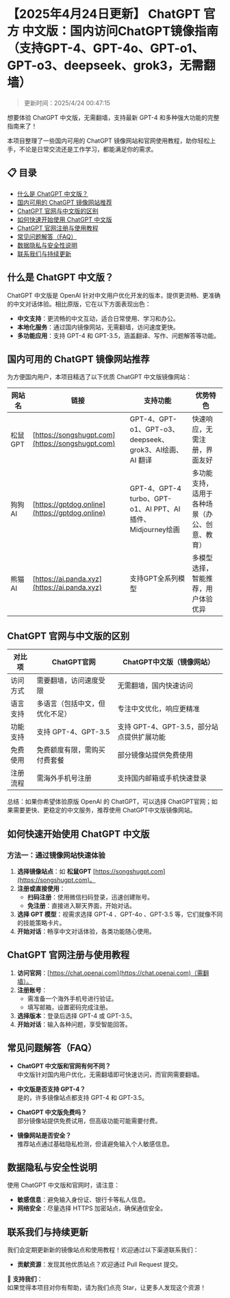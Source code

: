 # 【2025年4月24日更新】 ChatGPT 官方 中文版：国内访问ChatGPT镜像指南（支持GPT-4、GPT-4o、GPT-o1、GPT-o3、deepseek、grok3，无需翻墙）

> 更新时间：2025/4/24 00:47:15

想要体验 ChatGPT 中文版，无需翻墙，支持最新 GPT-4 和多种强大功能的完整指南来了！

本项目整理了一些国内可用的 ChatGPT 镜像网站和官网使用教程，助你轻松上手，不论是日常交流还是工作学习，都能满足你的需求。

## 📋 目录
- [什么是 ChatGPT 中文版？](#什么是-chatgpt-中文版)
- [国内可用的 ChatGPT 镜像网站推荐](#国内可用的-chatgpt-镜像网站推荐)
- [ChatGPT 官网与中文版的区别](#chatgpt-官网与中文版的区别)
- [如何快速开始使用 ChatGPT 中文版](#如何快速开始使用-chatgpt-中文版)
- [ChatGPT 官网注册与使用教程](#chatgpt-官网注册与使用教程)
- [常见问题解答（FAQ）](#常见问题解答faq)
- [数据隐私与安全性说明](#数据隐私与安全性说明)
- [联系我们与持续更新](#联系我们与持续更新)

## 什么是 ChatGPT 中文版？

ChatGPT 中文版是 OpenAI 针对中文用户优化开发的版本，提供更流畅、更准确的中文对话体验。相比原版，它在以下方面表现出色：

- **中文支持**：更流畅的中文互动，适合日常使用、学习和办公。
- **本地化服务**：通过国内镜像网站，无需翻墙，访问速度更快。
- **多功能应用**：支持 GPT-4 和 GPT-3.5，涵盖翻译、写作、问题解答等功能。

## 国内可用的 ChatGPT 镜像网站推荐

为方便国内用户，本项目精选了以下优质 ChatGPT 中文版镜像网站：

| 网站名          | 链接                                    | 支持功能                          | 优势特色                                  |
|-----------------|-----------------------------------------|-----------------------------------|-------------------------------------------|
| 松鼠GPT          | [https://songshugpt.com](https://songshugpt.com) | GPT-4、GPT-o1、GPT-o3、deepseek、grok3、AI绘画、AI 翻译    | 快速响应，无需注册，界面友好              |
| 狗狗AI            | [https://gptdog.online](https://gptdog.online)     | GPT-4、GPT-4 turbo、GPT-o1、AI PPT、AI插件、Midjourney绘画 | 多功能支持，适用于各种场景（办公、创意、教育） |
| 熊猫AI          | [https://ai.panda.xyz](https://ai.panda.xyz) | 支持GPT全系列模型                | 多模型选择，智能推荐，用户体验优异        |

## ChatGPT 官网与中文版的区别

| 对比项      | ChatGPT官网                   | ChatGPT中文版（镜像网站）            |
|-------------|------------------------------|-----------------------------------|
| 访问方式     | 需要翻墙，访问速度受限        | 无需翻墙，国内快速访问               |
| 语言支持     | 多语言（包括中文，但优化不足） | 专注中文优化，响应更精准             |
| 功能支持     | 支持 GPT-4、GPT-3.5          | 支持 GPT-4、GPT-3.5，部分站点提供扩展功能 |
| 免费使用     | 免费额度有限，需购买付费套餐   | 部分镜像站提供免费使用                |
| 注册流程     | 需海外手机号注册             | 支持国内邮箱或手机快速登录            |

总结：如果你希望体验原版 OpenAI 的 ChatGPT，可以选择 ChatGPT官网；如果需要更快、更稳定的中文服务，推荐使用 ChatGPT中文版镜像网站。

## 如何快速开始使用 ChatGPT 中文版

### 方法一：通过镜像网站快速体验

1. **选择镜像站点**：如 **松鼠GPT** [https://songshugpt.com](https://songshugpt.com)。
2. **注册或直接使用**：
   - **扫码注册**：使用微信扫码登录，迅速创建账号。
   - **免注册**：直接进入聊天界面，开始对话。
3. **选择 GPT 模型**：视需求选择 GPT-4 、GPT-4o 、GPT-3.5 等，它们就像不同的技能策略卡片。
4. **开始对话**：畅享中文对话体验，各类功能随心使用。

## ChatGPT 官网注册与使用教程

1. **访问官网**：[https://chat.openai.com](https://chat.openai.com)（需翻墙）。
2. **注册账号**：
   - 需准备一个海外手机号进行验证。
   - 填写邮箱，设置密码完成注册。
3. **选择版本**：登录后选择 GPT-4 或 GPT-3.5。
4. **开始对话**：输入各种问题，享受智能回答。

## 常见问题解答（FAQ）

- **ChatGPT 中文版和官网有何不同？**  
  中文版针对国内用户优化，无需翻墙即可快速访问，而官网需要翻墙。

- **中文版是否支持 GPT-4？**  
  是的，许多镜像站点都支持 GPT-4 和 GPT-3.5。

- **ChatGPT 中文版免费吗？**  
  部分镜像站提供免费试用，但高级功能可能需要付费。

- **镜像网站是否安全？**  
  推荐站点通过基础隐私检测，但请避免输入个人敏感信息。

## 数据隐私与安全性说明

使用 ChatGPT 中文版和官网时，请注意：

- **敏感信息**：避免输入身份证、银行卡等私人信息。
- **网络安全**：尽量选择 HTTPS 加密站点，确保通信安全。

## 联系我们与持续更新

我们会定期更新新的镜像站点和使用教程！欢迎通过以下渠道联系我们：

- **贡献资源**：发现其他优质站点？欢迎通过 Pull Request 提交。

🌟 **支持我们**：  
如果觉得本项目对你有帮助，请为我们点亮 Star，让更多人发现这个资源！
```
